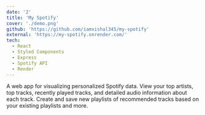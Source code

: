 ```yaml
---
date: '2'
title: 'My Spotify'
cover: './demo.png'
github: 'https://github.com/iamvishal345/my-spotify'
external: 'https://my-spotify.onrender.com/'
tech:
  - React
  - Styled Components
  - Express
  - Spotify API
  - Render
---
```


A web app for visualizing personalized Spotify data. View your top artists, top tracks, recently played tracks, and detailed audio information about each track. Create and save new playlists of recommended tracks based on your existing playlists and more.
